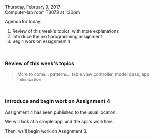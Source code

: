 Thursday, February 9, 2017  
Computer-lab room T3078 at 1:30pm  

Agenda for today:
1. Review of this week's topics, with more explanations  
2. Introduce the next programming assignment  
3. Begin work on Assignment 4  
<br>

### Review of this week's topics  

> More to come... patterns... table view controller, model class, app initialization  

<br>

### Introduce and begin work on Assignment 4  
Assignment 4 has been published to the usual location.  

We will look at a sample app, and the app's workflow.  

Then, we'll begin work on Assignment 3.  
